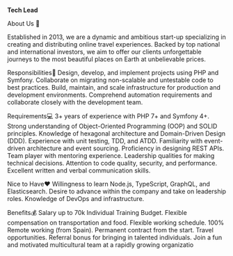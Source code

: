 **Tech Lead**

About Us 👀 

Established in 2013, we are a dynamic and ambitious start-up specializing in creating and distributing online travel experiences. Backed by top national and international investors, we aim to offer our clients unforgettable journeys to the most beautiful places on Earth at unbelievable prices.


Responsibilities🤝
Design, develop, and implement projects using PHP and Symfony.
Collaborate on migrating non-scalable and untestable code to best practices.
Build, maintain, and scale infrastructure for production and development environments.
Comprehend automation requirements and collaborate closely with the development team.

Requirements💻
3+ years of experience with PHP 7+ and Symfony 4+.
Strong understanding of Object-Oriented Programming (OOP) and SOLID principles.
Knowledge of hexagonal architecture and Domain-Driven Design (DDD).
Experience with unit testing, TDD, and ATDD.
Familiarity with event-driven architecture and event sourcing.
Proficiency in designing REST APIs.
Team player with mentoring experience.
Leadership qualities for making technical decisions.
Attention to code quality, security, and performance.
Excellent written and verbal communication skills.


Nice to Have❤️
Willingness to learn Node.js, TypeScript, GraphQL, and Elasticsearch.
Desire to advance within the company and take on leadership roles.
Knowledge of DevOps and infrastructure.

Benefits💰
Salary up to 70k
Individual Training Budget.
Flexible compensation on transportation and food.
Flexible working schedule.
100% Remote working (from Spain).
Permanent contract from the start.
Travel opportunities.
Referral bonus for bringing in talented individuals.
Join a fun and motivated multicultural team at a rapidly growing organizatio
